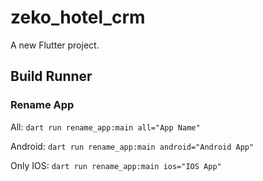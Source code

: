 # zeko_hotel_crm

A new Flutter project.

## Build Runner
### Rename App

All: `dart run rename_app:main all="App Name"`

Android: `dart run rename_app:main android="Android App"`

Only IOS: `dart run rename_app:main ios="IOS App"`